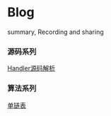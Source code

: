 # Blog
summary, Recording and sharing

### 源码系列

[Handler源码解析](https://github.com/ToTheMoonLee/Blog/blob/main/%E6%BA%90%E7%A0%81%E8%A7%A3%E6%9E%90/Handler%E8%AF%A6%E8%A7%A3.md)

### 算法系列

[单链表](https://github.com/ToTheMoonLee/Blog/blob/main/%E7%AE%97%E6%B3%95%E7%9B%B8%E5%85%B3/LinkedList.md)



